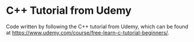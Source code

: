 # C++ Tutorial from Udemy

Code written by following the C++ tutorial from Udemy, which can be found at https://www.udemy.com/course/free-learn-c-tutorial-beginners/.
